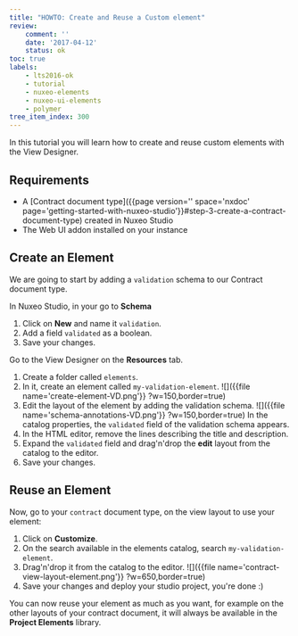 ```yaml
---
title: "HOWTO: Create and Reuse a Custom element"
review:
    comment: ''
    date: '2017-04-12'
    status: ok
toc: true
labels:
    - lts2016-ok
    - tutorial
    - nuxeo-elements
    - nuxeo-ui-elements
    - polymer
tree_item_index: 300
---
```

In this tutorial you will learn how to create and reuse custom elements with the View Designer.

## Requirements

- A [Contract document type]({{page version='' space='nxdoc' page='getting-started-with-nuxeo-studio'}}#step-3-create-a-contract-document-type) created in Nuxeo Studio
- The Web UI addon installed on your instance

## Create an Element
We are going to start by adding a `validation` schema to our Contract document type.

In Nuxeo Studio, in your go to **Schema**
1. Click on **New** and name it `validation`.
1. Add a field `validated` as a boolean.
1. Save your changes.

Go to the View Designer on the **Resources** tab.
1. Create a folder called `elements`.
1. In it, create an element called `my-validation-element`.
  ![]({{file name='create-element-VD.png'}} ?w=150,border=true)
1. Edit the layout of the element by adding the validation schema.
  ![]({{file name='schema-annotations-VD.png'}} ?w=150,border=true)
  In the catalog properties, the `validated` field of the validation schema appears.
1. In the HTML editor, remove the lines describing the title and description.
1. Expand the `validated` field and drag'n'drop the **edit** layout from the catalog to the editor.
1. Save your changes.

## Reuse an Element

Now, go to your `contract` document type, on the view layout to use your element:
1. Click on **Customize**.
1. On the search available in the elements catalog, search `my-validation-element`.
1. Drag'n'drop it from the catalog to the editor.
  ![]({{file name='contract-view-layout-element.png'}} ?w=650,border=true)
1. Save your changes and deploy your studio project, you're done :)

  You can now reuse your element as much as you want, for example on the other layouts of your contract document, it will always be available in the **Project Elements** library.

